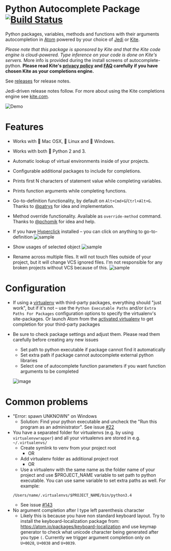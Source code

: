 # Python Autocomplete Package [![Build Status](https://travis-ci.org/autocomplete-python/autocomplete-python.svg?branch=master)](https://travis-ci.org/autocomplete-python/autocomplete-python)

Python packages, variables, methods and functions with their arguments autocompletion in [Atom](http://atom.io) powered by your choice of [Jedi](https://github.com/davidhalter/jedi) or [Kite](https://kite.com).

_Please note that this package is sponsored by Kite and that the Kite code engine is cloud-powered.  Type inference on your code is done on Kite's servers._  More info is provided during the install screens of autocomplete-python.  __Please read Kite's [privacy policy](https://kite.com/privacy) and [FAQ](http://help.kite.com/category/30-security-privacy) carefully if you have chosen Kite as your completions engine.__

See [releases](https://github.com/sadovnychyi/autocomplete-python/releases) for release notes.

Jedi-driven release notes follow.  For more about using the Kite completions engine see [kite.com](https://kite.com).

![Demo](https://cloud.githubusercontent.com/assets/193864/12288427/61fe2114-ba0f-11e5-9832-98869180d87f.gif)

# Features

* Works with :apple: Mac OSX, :penguin: Linux and :checkered_flag: Windows.
* Works with both :snake: Python 2 and 3.
* Automatic lookup of virtual environments inside of your projects.
* Configurable additional packages to include for completions.
* Prints first N characters of statement value while completing variables.
* Prints function arguments while completing functions.
* Go-to-definition functionality, by default on `Alt+Cmd+G`/`Ctrl+Alt+G`. Thanks to [@patrys](https://github.com/patrys) for idea and implementation.
* Method override functionality. Available as `override-method` command. Thanks to [@pchomik](https://github.com/pchomik) for idea and help.
* If you have [Hyperclick](https://atom.io/packages/hyperclick) installed – you can click on anything to go-to-definition
  ![sample](https://cloud.githubusercontent.com/assets/193864/10814177/17fb8bce-7e5f-11e5-8285-6b0100b3a0f8.gif)

* Show usages of selected object
  ![sample](https://cloud.githubusercontent.com/assets/193864/12263525/aff07ad4-b96a-11e5-949e-598e943b0190.gif)

* Rename across multiple files. It will not touch files outside of your project, but it will change VCS ignored files. I'm not responsible for any broken projects without VCS because of this.
  ![sample](https://cloud.githubusercontent.com/assets/193864/12288191/f448b55a-ba0c-11e5-81d7-31289ef5dbba.gif)

# Configuration

* If using a [virtualenv](https://virtualenv.pypa.io/en/latest/) with third-party packages, everything should "just work", but if it's not – use the `Python Executable Paths` and/or `Extra Paths For Packages` configuration options to specify the virtualenv's site-packages. Or launch Atom from the [activated virtualenv](https://virtualenv.pypa.io/en/latest/userguide.html#activate-script) to get completion for your third-party packages
* Be sure to check package settings and adjust them. Please read them carefully before creating any new issues
  * Set path to python executable if package cannot find it automatically
  * Set extra path if package cannot autocomplete external python libraries
  * Select one of autocomplete function parameters if you want function arguments to be completed

  ![image](https://cloud.githubusercontent.com/assets/193864/11631369/aafb34b4-9d3c-11e5-9a06-e8712a21474e.png)


# Common problems

* "Error: spawn UNKNOWN" on Windows
  * Solution: Find your python executable and uncheck the "Run this program as an administrator". See issue [#22](https://github.com/sadovnychyi/autocomplete-python/issues/22)
* You have a separated folder for virtualenvs (e.g. by using `virtualenvwrapper`) and all your virtualenvs are stored in e.g. `~/.virtualenvs/`
  * Create symlink to venv from your project root
    * OR
  * Add virtualenv folder as additional project root
    * OR
  * Use a virtualenv with the same name as the folder name of your project and use $PROJECT_NAME variable to set path to python executable.
  You can use same variable to set extra paths as well. For example:
  ```
  /Users/name/.virtualenvs/$PROJECT_NAME/bin/python3.4
  ```
  * See issue [#143](https://github.com/sadovnychyi/autocomplete-python/issues/143)
* No argument completion after I type left parenthesis character
  * Likely this is because you have non standard keyboard layout.
  Try to install the keyboard-localization package from: https://atom.io/packages/keyboard-localization
  and use keymap generator to check what unicode character being generated after you type `(`.
  Currently we trigger argument completion only on `U+0028`, `U+0038` and `U+0039`.
